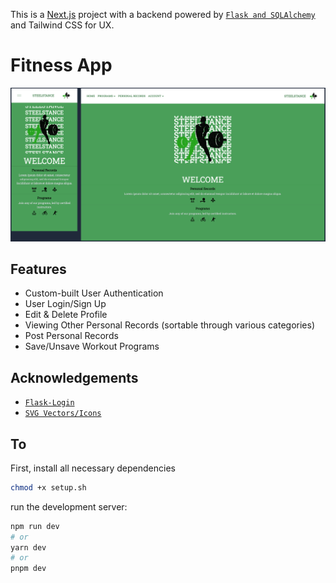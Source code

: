 This is a [Next.js](https://nextjs.org/) project with a backend powered by [`Flask and SQLAlchemy`](https://flask-sqlalchemy.palletsprojects.com/en/3.1.x/) and Tailwind CSS for UX.

# Fitness App

[![Home Page Screen Shot](images/home-ss.png)](https://raw.githubusercontent.com/ousamuel/fitness-app/main/images/home-ss.png)

## Features
- Custom-built User Authentication
- User Login/Sign Up
- Edit & Delete Profile
- Viewing Other Personal Records (sortable through various categories)
- Post Personal Records
- Save/Unsave Workout Programs

## Acknowledgements
- [`Flask-Login`](https://flask-login.readthedocs.io/en/latest/)
- [`SVG Vectors/Icons`](https://www.svgrepo.com/)

## To

First, install all necessary dependencies
```bash
chmod +x setup.sh
```

run the development server:
```bash
npm run dev
# or
yarn dev
# or
pnpm dev
```


<!-- 
Open [http://localhost:3000](http://localhost:3000) with your browser to see the result.


[API routes](https://nextjs.org/docs/api-routes/introduction) can be accessed on [http://localhost:3000/api/hello](http://localhost:3000/api/hello). This endpoint can be edited in `pages/api/hello.js`.

The `pages/api` directory is mapped to `/api/*`. Files in this directory are treated as [API routes](https://nextjs.org/docs/api-routes/introduction) instead of React pages.

This project uses [`next/font`](https://nextjs.org/docs/basic-features/font-optimization) to automatically optimize and load Inter, a custom Google Font.

## Learn More

To learn more about Next.js, take a look at the following resources:

- [Next.js Documentation](https://nextjs.org/docs) - learn about Next.js features and API.
- [Learn Next.js](https://nextjs.org/learn) - an interactive Next.js tutorial.

You can check out [the Next.js GitHub repository](https://github.com/vercel/next.js/) - your feedback and contributions are welcome!

## Deploy on Vercel

The easiest way to deploy your Next.js app is to use the [Vercel Platform](https://vercel.com/new?utm_medium=default-template&filter=next.js&utm_source=create-next-app&utm_campaign=create-next-app-readme) from the creators of Next.js.

Check out our [Next.js deployment documentation](https://nextjs.org/docs/deployment) for more details.
# Pokefun

## Instructions

- Go to https://pokefun.vercel.app/
- Create a profile through Auth0
- Enjoy the features of the app

## Introduction

- PokeFun is an app built of love for Pokemon. Shoutout to Satoshi Tajiri, the creator of Pokemon for giving us something wonderful and amazing. As of 6-1-23, this app only shows gen 1 Pokemon. Some details are for future ideas.

### Features

- Auth0 login
- Edit/delete your profile
- Play a mini game to collect coins
- Use the coins to collect Pokemon
- See other users
- Links to my Github, LinkedIn and Medium

## Conclusion

- As the capstone for my Flatiron journey, I wanted to showcase everything I learned through the course. I used Next.js and Prisma as the setup for this project and Tailwind + CSS for UX.

## Resource

- Satoshi Tajiri - for Pokemon
- instructor Antonio Reid
- instructor Dj
- https://projectpokemon.org/home/docs/spriteindex_148/3d-models-generation-1-pok%C3%A9mon-r90/
- https://pokemon.fandom.com/wiki/Category:Generation_I_Pok%C3%A9mon
- https://www.serebii.net/pokemon/gen1pokemon.shtml
- cohort student Erkut Cakmak
- uiverse.io -andrew-demchenk0 -->